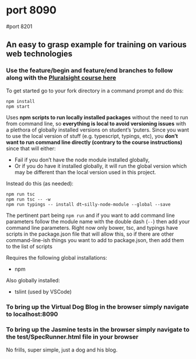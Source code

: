 # port 8090
#port 8201
## An easy to grasp example for training on various web technologies

### Use the **feature/begin** and **feature/end** branches to follow along with the [Pluralsight course here](https://www.pluralsight.com/courses/javascript-jasmine-typescript) 

To get started go to your fork directory in a command prompt and do this:

```
npm install
npm start
```

Uses **npm scripts to run locally installed packages** without the need to run from command line, so **everything is local to avoid versioning issues** with a plethora of globally installed versions on student’s ‘puters. 
Since you want to use the local version of stuff (e.g. typescript, typings, etc), you **don’t want to run command line directly (contrary to the course instructions)** since that will either:
- Fail if you don’t have the node module installed globally, 
- Or if you do have it installed globally, it will run the global version which may be different than the local version used in this project.

Instead do this (as needed):
```
npm run tsc 
npm run tsc -- -w
npm run typings -- install dt~silly-node-module --global --save
```

The pertinent part being `npm run` and if you want to add command line parameters follow the module name with the double dash (`--`) then add your command line parameters.
Right now only bower, tsc, and typings have scripts in the package.json file that will allow this, so if there are other command-line-ish things you want to add to package.json, then add them to the list of scripts
 
Requires the following global installations:

- npm

Also globally installed:

- tslint (used by VSCode) 

### To bring up the Virtual Dog Blog in the browser simply navigate to localhost:8090

### To bring up the Jasmine tests in the browser simply navigate to the test/SpecRunner.html file in your browser

No frills, super simple, just a dog and his blog.